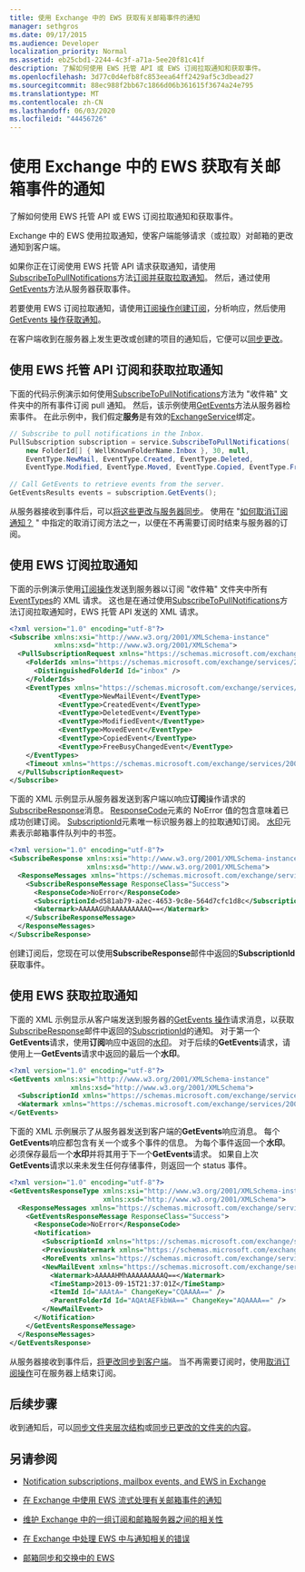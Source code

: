 ```yaml
---
title: 使用 Exchange 中的 EWS 获取有关邮箱事件的通知
manager: sethgros
ms.date: 09/17/2015
ms.audience: Developer
localization_priority: Normal
ms.assetid: eb25cbd1-2244-4c3f-a71a-5ee20f81c41f
description: 了解如何使用 EWS 托管 API 或 EWS 订阅拉取通知和获取事件。
ms.openlocfilehash: 3d77c0d4efb8fc853eea64ff2429af5c3dbead27
ms.sourcegitcommit: 88ec988f2bb67c1866d06b361615f3674a24e795
ms.translationtype: MT
ms.contentlocale: zh-CN
ms.lasthandoff: 06/03/2020
ms.locfileid: "44456726"
---
```

# <a name="pull-notifications-about-mailbox-events-by-using-ews-in-exchange"></a>使用 Exchange 中的 EWS 获取有关邮箱事件的通知

了解如何使用 EWS 托管 API 或 EWS 订阅拉取通知和获取事件。
  
Exchange 中的 EWS 使用拉取通知，使客户端能够请求（或拉取）对邮箱的更改通知到客户端。
  
如果你正在订阅使用 EWS 托管 API 请求获取通知，请使用[SubscribeToPullNotifications](https://msdn.microsoft.com/library/microsoft.exchange.webservices.data.exchangeservice.subscribetopullnotifications%28v=exchg.80%29.aspx)方法[订阅并获取拉取通知](how-to-pull-notifications-about-mailbox-events-by-using-ews-in-exchange.md#bk_cepullewsma)。 然后，通过使用[GetEvents](https://msdn.microsoft.com/library/microsoft.exchange.webservices.data.pullsubscription.getevents%28v=exchg.80%29.aspx)方法从服务器获取事件。 
  
若要使用 EWS 订阅拉取通知，请使用[订阅操作](https://msdn.microsoft.com/library/f17c3d08-c79e-41f1-ba31-6e41e7aafd87%28Office.15%29.aspx)[创建订阅](how-to-pull-notifications-about-mailbox-events-by-using-ews-in-exchange.md#bk_cepullews)，分析响应，然后使用[GetEvents 操作](https://msdn.microsoft.com/library/f268efe5-9a1a-41a2-b6a6-51fcde7720a1%28Office.15%29.aspx)[获取通知](how-to-pull-notifications-about-mailbox-events-by-using-ews-in-exchange.md#bk_getpull)。
  
在客户端收到在服务器上发生更改或创建的项目的通知后，它便可以[同步更改](how-to-pull-notifications-about-mailbox-events-by-using-ews-in-exchange.md#bk_nextsteps)。
  
## <a name="subscribe-to-and-get-pull-notifications-by-using-the-ews-managed-api"></a>使用 EWS 托管 API 订阅和获取拉取通知
<a name="bk_cepullewsma"> </a>

下面的代码示例演示如何使用[SubscribeToPullNotifications](https://msdn.microsoft.com/library/microsoft.exchange.webservices.data.exchangeservice.subscribetopullnotifications%28v=exchg.80%29.aspx)方法为 "收件箱" 文件夹中的所有事件订阅 pull 通知。 然后，该示例使用[GetEvents](https://msdn.microsoft.com/library/microsoft.exchange.webservices.data.pullsubscription.getevents%28v=exchg.80%29.aspx)方法从服务器检索事件。 在此示例中，我们假定**服务**是有效的[ExchangeService](https://msdn.microsoft.com/library/microsoft.exchange.webservices.data.exchangeservice%28v=exchg.80%29.aspx)绑定。 
  
```cs
// Subscribe to pull notifications in the Inbox.
PullSubscription subscription = service.SubscribeToPullNotifications( 
    new FolderId[] { WellKnownFolderName.Inbox }, 30, null, 
    EventType.NewMail, EventType.Created, EventType.Deleted,
    EventType.Modified, EventType.Moved, EventType.Copied, EventType.FreeBusyChanged); 
 
// Call GetEvents to retrieve events from the server. 
GetEventsResults events = subscription.GetEvents(); 
```

从服务器接收到事件后，可以[将这些更改与服务器同步](how-to-pull-notifications-about-mailbox-events-by-using-ews-in-exchange.md#bk_nextsteps)。 使用在 "[如何取消订阅通知？](notification-subscriptions-mailbox-events-and-ews-in-exchange.md#bk_notifunsubscribe) " 中指定的取消订阅方法之一，以便在不再需要订阅时结束与服务器的订阅。 
  
## <a name="subscribe-to-pull-notifications-by-using-ews"></a>使用 EWS 订阅拉取通知
<a name="bk_cepullews"> </a>

下面的示例演示使用[订阅操作](https://msdn.microsoft.com/library/f17c3d08-c79e-41f1-ba31-6e41e7aafd87%28Office.15%29.aspx)发送到服务器以订阅 "收件箱" 文件夹中所有[EventTypes](https://msdn.microsoft.com/library/29ded9e5-f191-4aa3-bc3e-500de2fc8818%28Office.15%29.aspx)的 XML 请求。 这也是在通过使用[SubscribeToPullNotifications](https://msdn.microsoft.com/library/microsoft.exchange.webservices.data.exchangeservice.subscribetopullnotifications%28v=exchg.80%29.aspx)方法订阅拉取通知时，EWS 托管 API 发送的 XML 请求。 
  
```XML
<?xml version="1.0" encoding="utf-8"?>
<Subscribe xmlns:xsi="http://www.w3.org/2001/XMLSchema-instance" 
           xmlns:xsd="http://www.w3.org/2001/XMLSchema">
  <PullSubscriptionRequest xmlns="https://schemas.microsoft.com/exchange/services/2006/messages">
    <FolderIds xmlns="https://schemas.microsoft.com/exchange/services/2006/types">
      <DistinguishedFolderId Id="inbox" />
    </FolderIds>
    <EventTypes xmlns="https://schemas.microsoft.com/exchange/services/2006/types">
            <EventType>NewMailEvent</EventType>
            <EventType>CreatedEvent</EventType>
            <EventType>DeletedEvent</EventType>
            <EventType>ModifiedEvent</EventType>
            <EventType>MovedEvent</EventType>
            <EventType>CopiedEvent</EventType>
            <EventType>FreeBusyChangedEvent</EventType>
    </EventTypes>
    <Timeout xmlns="https://schemas.microsoft.com/exchange/services/2006/types">30</Timeout>
  </PullSubscriptionRequest>
</Subscribe>
```

下面的 XML 示例显示从服务器发送到客户端以响应**订阅**操作请求的[SubscribeResponse](https://msdn.microsoft.com/library/fd87e9b7-c231-44fa-9f5b-19ae96cda5cc%28Office.15%29.aspx)消息。 [ResponseCode](https://msdn.microsoft.com/library/4b84d670-74c9-4d6d-84e7-f0a9f76f0d93%28Office.15%29.aspx)元素的 NoError 值的包含意味着已成功创建订阅。 [SubscriptionId](https://msdn.microsoft.com/library/77c0abab-69e8-428e-8c20-22258e4ef71b%28Office.15%29.aspx)元素唯一标识服务器上的拉取通知订阅。 [水印](https://msdn.microsoft.com/library/e1545046-94f9-4ac7-af1c-ea81dfb6822c%28Office.15%29.aspx)元素表示邮箱事件队列中的书签。 
  
```XML
<?xml version="1.0" encoding="utf-8"?>
<SubscribeResponse xmlns:xsi="http://www.w3.org/2001/XMLSchema-instance" 
                   xmlns:xsd="http://www.w3.org/2001/XMLSchema">
  <ResponseMessages xmlns="https://schemas.microsoft.com/exchange/services/2006/messages">
    <SubscribeResponseMessage ResponseClass="Success">
      <ResponseCode>NoError</ResponseCode>
      <SubscriptionId>d581ab79-a2ec-4653-9c8e-564d7cfc1d8c</SubscriptionId>
      <Watermark>AAAAAGUhAAAAAAAAAQ==</Watermark>
    </SubscribeResponseMessage>
  </ResponseMessages>
</SubscribeResponse>
```

创建订阅后，您现在可以使用**SubscribeResponse**邮件中返回的**SubscriptionId**获取事件。 
  
## <a name="get-pull-notifications-by-using-ews"></a>使用 EWS 获取拉取通知
<a name="bk_getpull"> </a>

下面的 XML 示例显示从客户端发送到服务器的[GetEvents 操作](https://msdn.microsoft.com/library/f268efe5-9a1a-41a2-b6a6-51fcde7720a1%28Office.15%29.aspx)请求消息，以获取[SubscribeResponse](https://msdn.microsoft.com/library/fd87e9b7-c231-44fa-9f5b-19ae96cda5cc%28Office.15%29.aspx)邮件中返回的[SubscriptionId](https://msdn.microsoft.com/library/77c0abab-69e8-428e-8c20-22258e4ef71b%28Office.15%29.aspx)的通知。 对于第一个**GetEvents**请求，使用**订阅**响应中返回的[水印](https://msdn.microsoft.com/library/e1545046-94f9-4ac7-af1c-ea81dfb6822c%28Office.15%29.aspx)。 对于后续的**GetEvents**请求，请使用上一**GetEvents**请求中返回的最后一个**水印**。 
  
```XML
<?xml version="1.0" encoding="utf-8"?>
<GetEvents xmlns:xsi="http://www.w3.org/2001/XMLSchema-instance" 
               xmlns:xsd="http://www.w3.org/2001/XMLSchema">
  <SubscriptionId xmlns="https://schemas.microsoft.com/exchange/services/2006/messages">d581ab79-a2ec-4653-9c8e-564d7cfc1d8c</SubscriptionId>
  <Watermark xmlns="https://schemas.microsoft.com/exchange/services/2006/messages">AAAAAGUhAAAAAAAAAQ==</Watermark>
</GetEvents>
```

下面的 XML 示例展示了从服务器发送到客户端的**GetEvents**响应消息。 每个**GetEvents**响应都包含有关一个或多个事件的信息。 为每个事件返回一个**水印**。 必须保存最后一个**水印**并将其用于下一个**GetEvents**请求。 如果自上次**GetEvents**请求以来未发生任何存储事件，则返回一个 status 事件。 
  
```XML
<?xml version="1.0" encoding="utf-8"?>
<GetEventsResponseType xmlns:xsi="http://www.w3.org/2001/XMLSchema-instance" 
                       xmlns:xsd="http://www.w3.org/2001/XMLSchema">
  <ResponseMessages xmlns="https://schemas.microsoft.com/exchange/services/2006/messages">
    <GetEventsResponseMessage ResponseClass="Success">
      <ResponseCode>NoError</ResponseCode>
      <Notification>
        <SubscriptionId xmlns="https://schemas.microsoft.com/exchange/services/2006/types">d581ab79-a2ec-4653-9c8e-564d7cfc1d8c</SubscriptionId>
        <PreviousWatermark xmlns="https://schemas.microsoft.com/exchange/services/2006/types">AAAAAGUhAAAAAAAAAQ==</PreviousWatermark>
        <MoreEvents xmlns="https://schemas.microsoft.com/exchange/services/2006/types">false</MoreEvents>
        <NewMailEvent xmlns="https://schemas.microsoft.com/exchange/services/2006/types">
          <Watermark>AAAAAHMhAAAAAAAAAQ==</Watermark>
          <TimeStamp>2013-09-15T21:37:01Z</TimeStamp>
          <ItemId Id="AAAtA=" ChangeKey="CQAAAA==" />
          <ParentFolderId Id="AQAtAEFkbWA==" ChangeKey="AQAAAA==" />
        </NewMailEvent>
      </Notification>
    </GetEventsResponseMessage>
  </ResponseMessages>
</GetEventsResponse>
```

从服务器接收到事件后，[将更改同步到客户端](how-to-pull-notifications-about-mailbox-events-by-using-ews-in-exchange.md#bk_nextsteps)。 当不再需要订阅时，使用[取消订阅操作](https://msdn.microsoft.com/library/994a9d2b-1501-4804-90f0-12bd914496ec%28Office.15%29.aspx)可在服务器上结束订阅。 
  
## <a name="next-steps"></a>后续步骤
<a name="bk_nextsteps"> </a>

收到通知后，可以[同步文件夹层次结构](how-to-synchronize-folders-by-using-ews-in-exchange.md)或[同步已更改的文件夹的内容](how-to-synchronize-items-by-using-ews-in-exchange.md)。
  
## <a name="see-also"></a>另请参阅


- [Notification subscriptions, mailbox events, and EWS in Exchange](notification-subscriptions-mailbox-events-and-ews-in-exchange.md)
    
- [在 Exchange 中使用 EWS 流式处理有关邮箱事件的通知](how-to-stream-notifications-about-mailbox-events-by-using-ews-in-exchange.md)
    
- [维护 Exchange 中的一组订阅和邮箱服务器之间的相关性](how-to-maintain-affinity-between-group-of-subscriptions-and-mailbox-server.md)
    
- [在 Exchange 中处理 EWS 中与通知相关的错误](handling-notification-related-errors-in-ews-in-exchange.md)
    
- [邮箱同步和交换中的 EWS](mailbox-synchronization-and-ews-in-exchange.md)
    

